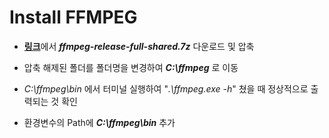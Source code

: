 Install FFMPEG
=================

- [**링크**](https://www.gyan.dev/ffmpeg/builds/)에서 ***ffmpeg-release-full-shared.7z*** 다운로드 및 압축

- 압축 해제된 폴더를 폴더명을 변경하여 ***C:\ffmpeg*** 로 이동
- *C:\ffmpeg\bin* 에서 터미널 실행하여 "*.\ffmpeg.exe -h*" 쳤을 때 정상적으로 출력되는 것 확인

- 환경변수의 Path에 ***C:\ffmpeg\bin*** 추가